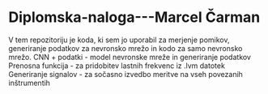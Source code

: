 # Diplomska-naloga---Marcel Čarman
V tem repozitoriju je koda, ki sem jo uporabil za merjenje pomikov, generiranje podatkov za nevronsko mrežo in kodo za samo nevronsko mrežo.
CNN + podatki - model nevronske mreže in generiranje podatkov
Prenosna funkcija - za pridobitev lastnih frekvenc iz .lvm datotek
Generiranje signalov - za sočasno izvedbo meritve na vseh povezanih inštrumentih
